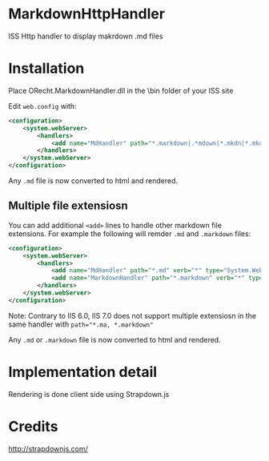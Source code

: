 # MarkdownHttpHandler
ISS Http handler to display makrdown .md files

# Installation
Place ORecht.MarkdownHandler.dll in the \bin folder of your ISS site

Edit `web.config` with:
```xml
<configuration>
    <system.webServer>
        <handlers>
            <add name="MdHandler" path="*.markdown|.*mdown|*.mkdn|*.mkd|.*md" verb="*" type="System.Web.Handlers.MarkdownHandler" resourceType="Unspecified" requireAccess="Read" preCondition="integratedMode" />
        </handlers>
    </system.webServer>
</configuration>
```

Any `.md` file is now converted to html and rendered. 

## Multiple file extensiosn

You can add additional `<add>` lines to handle other markdown file extensions. For example the following will remder `.md` and `.markdown` files:
```xml
<configuration>
    <system.webServer>
        <handlers>
            <add name="MdHandler" path="*.md" verb="*" type="System.Web.Handlers.MarkdownHandler" resourceType="Unspecified" requireAccess="Read" preCondition="integratedMode" />
            <add name="MarkdownHandler" path="*.markdown" verb="*" type="System.Web.Handlers.MarkdownHandler" resourceType="Unspecified" requireAccess="Read" preCondition="integratedMode" />
        </handlers>
    </system.webServer>
</configuration>
```
Note: Contrary to IIS 6.0, IIS 7.0 does not support multiple extensiosn in the same handler with `path="*.ma, *.markdown"`

Any `.md` or `.markdown` file is now converted to html and rendered. 

# Implementation detail
Rendering is done client side using Strapdown.js

# Credits
http://strapdownjs.com/
